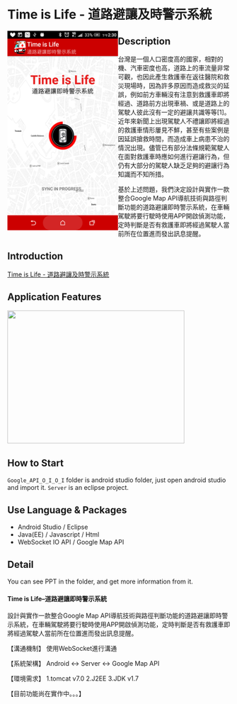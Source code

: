 
# Time is Life - 道路避讓及時警示系統
<img src="./IMG/01.png" height="450" width="250" align = "left">

## Description
台灣是一個人口密度高的國家，相對的機、汽車密度也高，道路上的車流量非常可觀，也因此產生救護車在返往醫院和救災現場時，因為許多原因而造成救災的延誤，例如前方車輛沒有注意到救護車即將經過、道路前方出現車禍、或是道路上的駕駛人彼此沒有一定的避讓共識等等[1]。近年來新聞上出現駕駛人不禮讓即將經過的救護車情形屢見不鮮，甚至有些案例是因延誤搶救時間，而造成車上病患不治的情況出現。儘管已有部分法條規範駕駛人在面對救護車時應如何進行避讓行為，但仍有大部分的駕駛人缺乏足夠的避讓行為知識而不知所措。

基於上述問題，我們決定設計與實作一款整合Google Map API導航技術與路徑判斷功能的道路避讓即時警示系統，在車輛駕駛將要行駛時使用APP開啟偵測功能，定時判斷是否有救護車即將經過駕駛人當前所在位置進而發出訊息提醒。

## Introduction
[Time is Life - 道路避讓及時警示系統](https://www.youtube.com/watch?v=iOwsqZYc7mw&feature=youtu.be)

## Application Features
<img src="./IMG/1.png" height="300" width="400">

## How to Start
`Google_API_O_I_O_I` folder is android studio folder, just open android studio and import it.
`Server` is an eclipse project.

## Use Language & Packages
- Android Studio / Eclipse
- Java(EE) / Javascript / Html
- WebSocket IO API / Google Map API

## Detail
You can see PPT in the folder, and get more information from it.

#### Time is Life–道路避讓即時警示系統 

設計與實作一款整合Google Map API導航技術與路徑判斷功能的道路避讓即時警示系統，在車輛駕駛將要行駛時使用APP開啟偵測功能，定時判斷是否有救護車即將經過駕駛人當前所在位置進而發出訊息提醒。

【溝通機制】
使用WebSocket進行溝通

【系統架構】
Android <-> Server <-> Google Map API

【環境需求】
1.tomcat v7.0
2.J2EE
3.JDK v1.7

【目前功能尚在實作中。。。】

